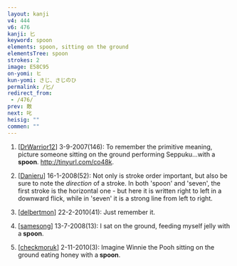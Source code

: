 ```yaml
---
layout: kanji
v4: 444
v6: 476
kanji: 匕
keyword: spoon
elements: spoon, sitting on the ground
elementsTree: spoon
strokes: 2
image: E58C95
on-yomi: ヒ
kun-yomi: さじ、さじのひ
permalink: /匕/
redirect_from:
 - /476/
prev: 敵
next: 叱
heisig: ""
commen: ""
---
```


1) [<a href="http://kanji.koohii.com/profile/DrWarrior12">DrWarrior12</a>] 3-9-2007(146): To remember the primitive meaning, picture someone sitting on the ground performing Seppuku...with a<strong> spoon</strong>. <a href="http://tinyurl.com/co48k">http://tinyurl.com/co48k</a>.

2) [<a href="http://kanji.koohii.com/profile/Danieru">Danieru</a>] 16-1-2008(52): Not only is stroke order important, but also be sure to note the <em>direction</em> of a stroke. In both &#039;spoon&#039; and &#039;seven&#039;, the first stroke is the horizontal one - but here it is written right to left in a downward flick, while in &#039;seven&#039; it is a strong line from left to right.

3) [<a href="http://kanji.koohii.com/profile/delbertmon">delbertmon</a>] 22-2-2010(41): Just remember it.

4) [<a href="http://kanji.koohii.com/profile/samesong">samesong</a>] 13-7-2008(13): I sat on the ground, feeding myself jelly with a<strong> spoon</strong>.

5) [<a href="http://kanji.koohii.com/profile/checkmoruk">checkmoruk</a>] 2-11-2010(3): Imagine Winnie the Pooh sitting on the ground eating honey with a<strong> spoon</strong>.

